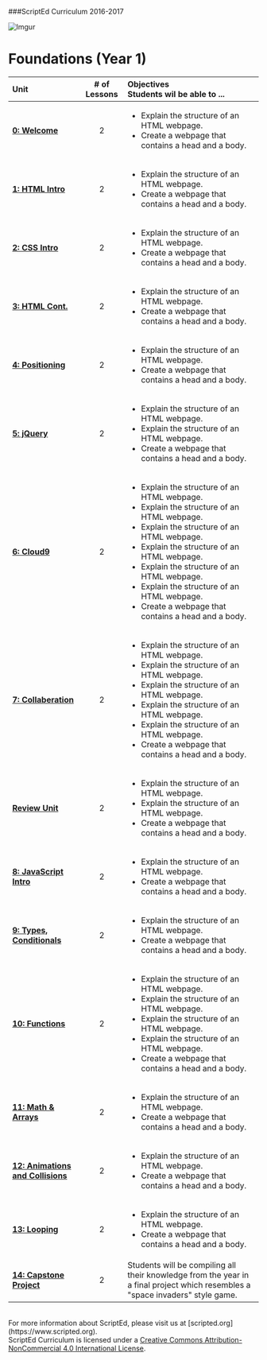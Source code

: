 ###ScriptEd Curriculum 2016-2017


<!--![Imgur](http://i.imgur.com/P6Mdcqe.png)-->

![Imgur](http://i.imgur.com/tYj6Ua0.png)


<!--
Pacing Calendar (Year 1)
===================
|  Sept | Oct | Nov | Dec | Jan | Feb | March | April | May |
|:--------|:---|:---|:---|:---|:---|:---|:---|:---|:---|
| <sub> [**0:Welcome**](units/unit0) <br> 1: HTML <br> **Survey**</sub>| <sub> 2:CSS  <br>3:HTML  <br> 4:Positioning </sub> |<sub> 5:jQuery <br>6:Cloud9 <br>7:Github </sub>| <sub>6:Cloud9  <br>7:Github </sub> |<sub> 8:JavaScript  <br>9:Types, Conditionals </sub>| <sub> 9: Types, Conditionals <br>10:Functions </sub> | <sub>11:Arrays <br>12:Animations </sub>| <sub>12:Animations <br>13:Looping</sub>|<sub> 14:Capstone <br> Survey </sub>|
-->


Foundations (Year 1)
===================
| Unit |# of Lessons | Objectives <br> Students wil be able to ... | 
|:--------|:---:|:---------|
| [**0: Welcome**](units/unit0) | 2 | <ul> <li> Explain the structure of an HTML webpage.</li> <li> Create a webpage that contains a head and a body. </li> </ul>|
| [**1:  HTML Intro**](units/unit1) | 2 |<ul> <li> Explain the structure of an HTML webpage.</li> <li> Create a webpage that contains a head and a body. </li> </ul>|
| [**2: CSS Intro**](units/unit2) | 2 |<ul> <li> Explain the structure of an HTML webpage.</li> <li> Create a webpage that contains a head and a body. </li> </ul>|
| [**3: HTML Cont.**](units/unit3) | 2 |<ul> <li> Explain the structure of an HTML webpage.</li> <li> Create a webpage that contains a head and a body. </li> </ul> |
| [**4: Positioning**](units/unit4) | 2 |<ul> <li> Explain the structure of an HTML webpage.</li> <li> Create a webpage that contains a head and a body. </li> </ul>|
| [**5: jQuery**](units/unit5) | 2 |<ul> <li> Explain the structure of an HTML webpage.</li><li> Explain the structure of an HTML webpage.</li> <li> Create a webpage that contains a head and a body. </li> </ul>|
| [**6: Cloud9**](units/unit6) | 2 |<ul> <li> Explain the structure of an HTML webpage.</li><li> Explain the structure of an HTML webpage.</li><li> Explain the structure of an HTML webpage.</li> <li> Explain the structure of an HTML webpage.</li><li> Explain the structure of an HTML webpage.</li><li> Explain the structure of an HTML webpage.</li><li> Create a webpage that contains a head and a body. </li> </ul>|
| [**7: Collaberation**](units/unit7) | 2 |<ul><li> Explain the structure of an HTML webpage.</li><li> Explain the structure of an HTML webpage.</li><li> Explain the structure of an HTML webpage.</li><li> Explain the structure of an HTML webpage.</li> <li> Explain the structure of an HTML webpage.</li> <li> Create a webpage that contains a head and a body. </li> </ul>|
| [**Review Unit**](units/unitReview) | 2 |<ul> <li> Explain the structure of an HTML webpage.</li><li> Explain the structure of an HTML webpage.</li> <li> Create a webpage that contains a head and a body. </li> </ul> |
| [**8: JavaScript Intro**](units/unit8) | 2 |<ul> <li> Explain the structure of an HTML webpage.</li> <li> Create a webpage that contains a head and a body. </li> </ul>|
| [**9: Types, Conditionals**](units/unit9) | 2 | <ul> <li> Explain the structure of an HTML webpage.</li> <li> Create a webpage that contains a head and a body. </li> </ul>|
| [**10: Functions**](units/unit10) | 2 |<ul><li> Explain the structure of an HTML webpage.</li><li> Explain the structure of an HTML webpage.</li><li> Explain the structure of an HTML webpage.</li> <li> Explain the structure of an HTML webpage.</li> <li> Create a webpage that contains a head and a body. </li> </ul>|
| [**11: Math & Arrays**](units/unit11) | 2 |<ul> <li> Explain the structure of an HTML webpage.</li> <li> Create a webpage that contains a head and a body. </li> </ul>|
| [**12: Animations and Collisions**](units/unit12) | 2 |<ul> <li> Explain the structure of an HTML webpage.</li> <li> Create a webpage that contains a head and a body. </li> </ul>|
| [**13: Looping**](units/unit13) | 2 |<ul> <li> Explain the structure of an HTML webpage.</li> <li> Create a webpage that contains a head and a body. </li> </ul>|
| [**14: Capstone Project**](units/unit14) | 2 |Students will be compiling all their knowledge from the year in a final project which resembles a "space invaders" style game.|




<br>
For more information about ScriptEd, please visit us at [scripted.org](https://www.scripted.org). 
<br>
ScriptEd Curriculum is licensed under a <a rel="license" href="http://creativecommons.org/licenses/by-nc/4.0/">Creative Commons Attribution-NonCommercial 4.0 International License</a>. 
